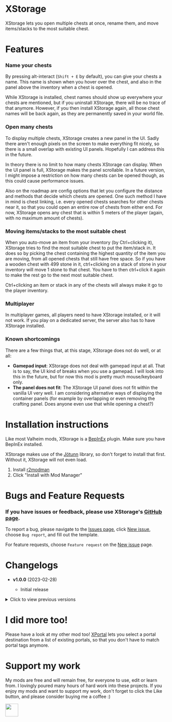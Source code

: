 # XStorage

XStorage lets you open multiple chests at once, rename them, and move items/stacks to the most suitable chest.

# Features

### Name your chests

By pressing alt-interact (`Shift + E` by default), you can give your chests a name. This name is shown when you hover over the chest, and also in the panel above the inventory when a chest is opened.

While XStorage is installed, chest names should show up everywhere your chests are mentioned, but if you uninstall XStorage, there will be no trace of that anymore. However, if you then install XStorage again, all those chest names will be back again, as they are permanently saved in your world file.

### Open many chests

To display multiple chests, XStorage creates a new panel in the UI. Sadly there aren't enough pixels on the screen to make everything fit nicely, so there is a small overlap with existing UI panels. Hopefully I can address this in the future.

In theory there is no limit to how many chests XStorage can display. When the UI panel is full, XStorage makes the panel scrollable. In a future version, I might impose a restriction on how many chests can be opened though, as this could cause performance issues.

Also on the roadmap are config options that let you configure the distance and methods that decide which chests are opened. One such method I have in mind is chest linking, i.e. every opened chests searches for other chests near it, so that you could open an entire row of chests from either end. For now, XStorage opens any chest that is within 5 meters of the player (again, with no maximum amount of chests).

### Moving items/stacks to the most suitable chest

When you auto-move an item from your inventory (by Ctrl+clicking it), XStorage tries to find the most suitable chest to put the item/stack in. It does so by picking the chest containing the highest quantity of the item you are moving, from all opened chests that still have free space.
So if you have a wooden chest with 499 stone in it, ctrl+clicking on a stack of stone in your inventory will move 1 stone to that chest. You have to then ctrl+click it again to make the rest go to the next most suitable chest.

Ctrl+clicking an item or stack in any of the chests will always make it go to the player inventory.

### Multiplayer

In multiplayer games, all players need to have XStorage installed, or it will not work. If you play on a dedicated server, the server also has to have XStorage installed.

### Known shortcomings

There are a few things that, at this stage, XStorage does not do well, or at all:

* **Gamepad input**: XStorage does not deal with gamepad input at all. That is to say, the UI kind of breaks when you use a gamepad. I will look into this in the future, but for now this mod is pretty much mouse/keyboard only.
* **The panel does not fit**: The XStorage UI panel does not fit within the vanilla UI very well. I am considering alternative ways of displaying the container panels (for example by overlapping or even removing the crafting panel. Does anyone even use that while opening a chest?)


# Installation instructions

Like most Valheim mods, XStorage is a [BepInEx](https://valheim.thunderstore.io/package/denikson/BepInExPack_Valheim/) plugin. Make sure you have BepInEx installed.

XStorage makes use of the [Jötunn](https://valheim.thunderstore.io/package/ValheimModding/Jotunn/) library, so don't forget to install that first. Without it, XStorage will not even load.

1. Install [r2modman](https://valheim.thunderstore.io/package/ebkr/r2modman/)
2. Click "Install with Mod Manager"


# Bugs and Feature Requests

### If you have issues or feedback, please use XStorage's [GitHub page](https://github.com/SpikeHimself/XStorage/).

To report a bug, please navigate to the [Issues page](https://github.com/SpikeHimself/XStorage/issues), click [New issue](https://github.com/SpikeHimself/XStorage/issues/new/choose), choose `Bug report`, and fill out the template.

For feature requests, choose `Feature request` on the [New issue](https://github.com/SpikeHimself/XStorage/issues/new/choose) page.


# Changelogs

* **v1.0.0** (2023-02-28)

	* Initial release

<details>
<summary>Click to view previous versions</summary>

* Nothing to see here (yet!)

</details>

# I did more too!

Please have a look at my other mod too! [XPortal](https://valheim.thunderstore.io/package/SpikeHimself/XPortal/) lets you select a portal destination from a list of existing portals, so that you don't have to match portal tags anymore.

# Support my work

My mods are free and will remain free, for everyone to use, edit or learn from. I lovingly poured many hours of hard work into these projects. If you enjoy my mods and want to support my work, don't forget to click the Like button, and please consider buying me a coffee :)

[<img src="https://cdn.buymeacoffee.com/buttons/v2/default-yellow.png" height="40">](https://www.buymeacoffee.com/SpikeHimself)
